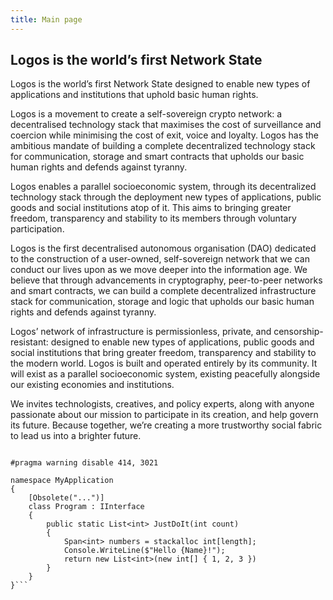 ```yaml
---
title: Main page
---
```

## Logos is the world’s first Network State

Logos is the world’s first Network State designed to enable new types of applications and institutions that uphold basic human rights.

Logos is a movement to create a self-sovereign crypto network: a decentralised technology stack that maximises the cost of surveillance and coercion 
while minimising the cost of exit, voice and loyalty. Logos has the ambitious mandate of building a complete decentralized technology stack for communication, storage and smart contracts that upholds our 
basic human rights and defends against tyranny.

Logos enables a parallel socioeconomic system, through its decentralized technology stack through the deployment new types of applications, public 
goods and social institutions atop of it. This aims to bringing greater freedom, transparency and stability to its members through voluntary participation.

Logos is the first decentralised autonomous organisation (DAO) dedicated to the construction of a user-owned, self-sovereign network that we can conduct our lives upon as we move deeper into the information age.
We believe that through advancements in cryptography, peer-to-peer networks and smart contracts, we can build a complete decentralized infrastructure stack for communication, storage and logic that upholds our basic human rights and defends against tyranny.

Logos’ network of infrastructure is permissionless, private, and censorship-resistant: designed to enable new types of applications, public goods and social institutions that bring greater freedom, transparency and stability to the modern world.
Logos is built and operated entirely by its community. It will exist as a parallel socioeconomic system, existing peacefully alongside our existing economies and institutions.

We invites technologists, creatives, and policy experts, along with anyone passionate about our mission to participate in its creation, and help govern its future. Because together, we’re creating a more trustworthy social fabric to lead us into a brighter future.

```using System.IO.Compression;

#pragma warning disable 414, 3021

namespace MyApplication
{
    [Obsolete("...")]
    class Program : IInterface
    {
        public static List<int> JustDoIt(int count)
        {
            Span<int> numbers = stackalloc int[length];
            Console.WriteLine($"Hello {Name}!");
            return new List<int>(new int[] { 1, 2, 3 })
        }
    }
}```
